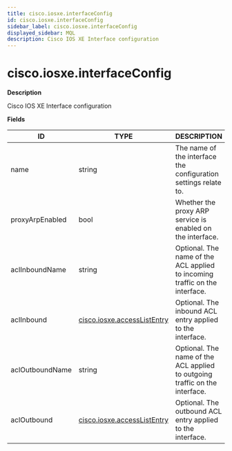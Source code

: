 ```yaml
---
title: cisco.iosxe.interfaceConfig
id: cisco.iosxe.interfaceConfig
sidebar_label: cisco.iosxe.interfaceConfig
displayed_sidebar: MQL
description: Cisco IOS XE Interface configuration
---
```


# cisco.iosxe.interfaceConfig

**Description**

Cisco IOS XE Interface configuration

**Fields**

| ID              | TYPE                                                          | DESCRIPTION                                                                 |
| --------------- | ------------------------------------------------------------- | --------------------------------------------------------------------------- |
| name            | string                                                        | The name of the interface the configuration settings relate to.             |
| proxyArpEnabled | bool                                                          | Whether the proxy ARP service is enabled on the interface.                  |
| aclInboundName  | string                                                        | Optional. The name of the ACL applied to incoming traffic on the interface. |
| aclInbound      | [cisco.iosxe.accessListEntry](cisco.iosxe.accesslistentry.md) | Optional. The inbound ACL entry applied to the interface.                   |
| aclOutboundName | string                                                        | Optional. The name of the ACL applied to outgoing traffic on the interface. |
| aclOutbound     | [cisco.iosxe.accessListEntry](cisco.iosxe.accesslistentry.md) | Optional. The outbound ACL entry applied to the interface.                  |
